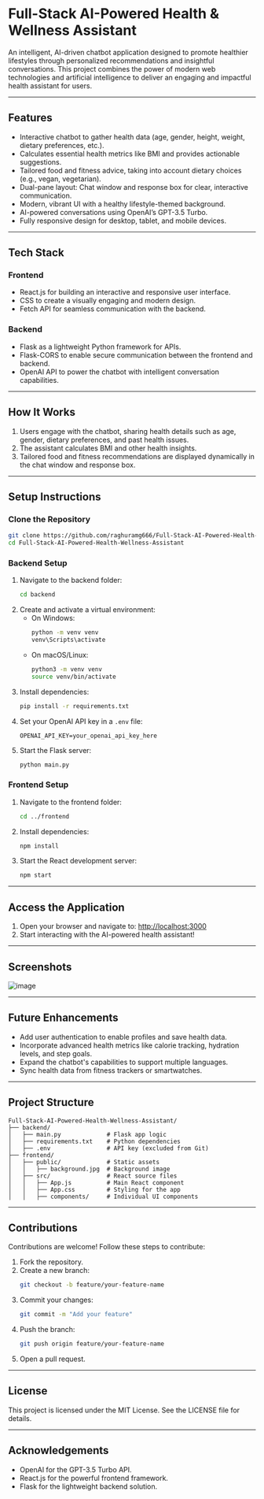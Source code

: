 # Full-Stack AI-Powered Health & Wellness Assistant

An intelligent, AI-driven chatbot application designed to promote healthier lifestyles through personalized recommendations and insightful conversations. This project combines the power of modern web technologies and artificial intelligence to deliver an engaging and impactful health assistant for users.

---

## Features
- Interactive chatbot to gather health data (age, gender, height, weight, dietary preferences, etc.).
- Calculates essential health metrics like BMI and provides actionable suggestions.
- Tailored food and fitness advice, taking into account dietary choices (e.g., vegan, vegetarian).
- Dual-pane layout: Chat window and response box for clear, interactive communication.
- Modern, vibrant UI with a healthy lifestyle-themed background.
- AI-powered conversations using OpenAI’s GPT-3.5 Turbo.
- Fully responsive design for desktop, tablet, and mobile devices.

---

## Tech Stack

### Frontend
- React.js for building an interactive and responsive user interface.
- CSS to create a visually engaging and modern design.
- Fetch API for seamless communication with the backend.

### Backend
- Flask as a lightweight Python framework for APIs.
- Flask-CORS to enable secure communication between the frontend and backend.
- OpenAI API to power the chatbot with intelligent conversation capabilities.

---

## How It Works
1. Users engage with the chatbot, sharing health details such as age, gender, dietary preferences, and past health issues.
2. The assistant calculates BMI and other health insights.
3. Tailored food and fitness recommendations are displayed dynamically in the chat window and response box.

---

## Setup Instructions

### Clone the Repository
```bash
git clone https://github.com/raghuramg666/Full-Stack-AI-Powered-Health-Wellness-Assistant.git
cd Full-Stack-AI-Powered-Health-Wellness-Assistant
```

### Backend Setup
1. Navigate to the backend folder:
   ```bash
   cd backend
   ```
2. Create and activate a virtual environment:
   - On Windows:
     ```bash
     python -m venv venv
     venv\Scripts\activate
     ```
   - On macOS/Linux:
     ```bash
     python3 -m venv venv
     source venv/bin/activate
     ```
3. Install dependencies:
   ```bash
   pip install -r requirements.txt
   ```
4. Set your OpenAI API key in a `.env` file:
   ```
   OPENAI_API_KEY=your_openai_api_key_here
   ```
5. Start the Flask server:
   ```bash
   python main.py
   ```

### Frontend Setup
1. Navigate to the frontend folder:
   ```bash
   cd ../frontend
   ```
2. Install dependencies:
   ```bash
   npm install
   ```
3. Start the React development server:
   ```bash
   npm start
   ```

---

## Access the Application
1. Open your browser and navigate to:
   [http://localhost:3000](http://localhost:3000)
2. Start interacting with the AI-powered health assistant!

---

## Screenshots
![image](https://github.com/user-attachments/assets/23a1ed54-bec6-4c18-b367-0a2e671a6f80)


---

## Future Enhancements
- Add user authentication to enable profiles and save health data.
- Incorporate advanced health metrics like calorie tracking, hydration levels, and step goals.
- Expand the chatbot's capabilities to support multiple languages.
- Sync health data from fitness trackers or smartwatches.

---

## Project Structure
```
Full-Stack-AI-Powered-Health-Wellness-Assistant/
├── backend/
│   ├── main.py             # Flask app logic
│   ├── requirements.txt    # Python dependencies
│   ├── .env                # API key (excluded from Git)
├── frontend/
│   ├── public/             # Static assets
│   │   ├── background.jpg  # Background image
│   ├── src/                # React source files
│   │   ├── App.js          # Main React component
│   │   ├── App.css         # Styling for the app
│   │   ├── components/     # Individual UI components
```

---

## Contributions
Contributions are welcome! Follow these steps to contribute:
1. Fork the repository.
2. Create a new branch:
   ```bash
   git checkout -b feature/your-feature-name
   ```
3. Commit your changes:
   ```bash
   git commit -m "Add your feature"
   ```
4. Push the branch:
   ```bash
   git push origin feature/your-feature-name
   ```
5. Open a pull request.

---

## License
This project is licensed under the MIT License. See the LICENSE file for details.

---

## Acknowledgements
- OpenAI for the GPT-3.5 Turbo API.
- React.js for the powerful frontend framework.
- Flask for the lightweight backend solution.
